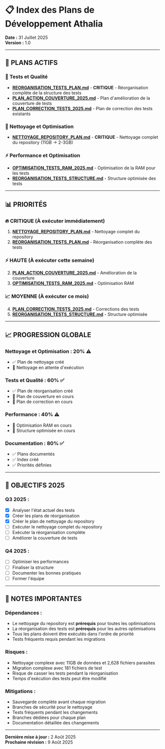 # 📋 Index des Plans de Développement Athalia

**Date :** 31 Juillet 2025  
**Version :** 1.0  

---

## 🎯 **PLANS ACTIFS**

### **🧪 Tests et Qualité**
- **[REORGANISATION_TESTS_PLAN.md](REORGANISATION_TESTS_PLAN.md)** - **CRITIQUE** - Réorganisation complète de la structure des tests
- **[PLAN_ACTION_COUVERTURE_2025.md](PLAN_ACTION_COUVERTURE_2025.md)** - Plan d'amélioration de la couverture de tests
- **[PLAN_CORRECTION_TESTS_2025.md](PLAN_CORRECTION_TESTS_2025.md)** - Plan de correction des tests existants

### **🧹 Nettoyage et Optimisation**
- **[NETTOYAGE_REPOSITORY_PLAN.md](NETTOYAGE_REPOSITORY_PLAN.md)** - **CRITIQUE** - Nettoyage complet du repository (11GB → 2-3GB)

### **⚡ Performance et Optimisation**
- **[OPTIMISATION_TESTS_RAM_2025.md](OPTIMISATION_TESTS_RAM_2025.md)** - Optimisation de la RAM pour les tests
- **[REORGANISATION_TESTS_STRUCTURE.md](REORGANISATION_TESTS_STRUCTURE.md)** - Structure optimisée des tests

---

## 📊 **PRIORITÉS**

### **🔥 CRITIQUE (À exécuter immédiatement)**
1. **[NETTOYAGE_REPOSITORY_PLAN.md](NETTOYAGE_REPOSITORY_PLAN.md)** - Nettoyage complet du repository
2. **[REORGANISATION_TESTS_PLAN.md](REORGANISATION_TESTS_PLAN.md)** - Réorganisation complète des tests

### **⚡ HAUTE (À exécuter cette semaine)**
2. **[PLAN_ACTION_COUVERTURE_2025.md](PLAN_ACTION_COUVERTURE_2025.md)** - Amélioration de la couverture
3. **[OPTIMISATION_TESTS_RAM_2025.md](OPTIMISATION_TESTS_RAM_2025.md)** - Optimisation RAM

### **📈 MOYENNE (À exécuter ce mois)**
4. **[PLAN_CORRECTION_TESTS_2025.md](PLAN_CORRECTION_TESTS_2025.md)** - Corrections des tests
5. **[REORGANISATION_TESTS_STRUCTURE.md](REORGANISATION_TESTS_STRUCTURE.md)** - Structure optimisée

---

## 📈 **PROGRESSION GLOBALE**

### **Nettoyage et Optimisation :** 20% ⚠️
- ✅ Plan de nettoyage créé
- 🔄 Nettoyage en attente d'exécution

### **Tests et Qualité :** 60% ✅
- ✅ Plan de réorganisation créé
- 🔄 Plan de couverture en cours
- 🔄 Plan de correction en cours

### **Performance :** 40% ⚠️
- 🔄 Optimisation RAM en cours
- 🔄 Structure optimisée en cours

### **Documentation :** 80% ✅
- ✅ Plans documentés
- ✅ Index créé
- ✅ Priorités définies

---

## 🎯 **OBJECTIFS 2025**

### **Q3 2025 :**
- [x] Analyser l'état actuel des tests
- [x] Créer les plans de réorganisation
- [x] Créer le plan de nettoyage du repository
- [ ] Exécuter le nettoyage complet du repository
- [ ] Exécuter la réorganisation complète
- [ ] Améliorer la couverture de tests

### **Q4 2025 :**
- [ ] Optimiser les performances
- [ ] Finaliser la structure
- [ ] Documenter les bonnes pratiques
- [ ] Former l'équipe

---

## 📝 **NOTES IMPORTANTES**

### **Dépendances :**
- Le nettoyage du repository est **prérequis** pour toutes les optimisations
- La réorganisation des tests est **prérequis** pour les autres optimisations
- Tous les plans doivent être exécutés dans l'ordre de priorité
- Tests fréquents requis pendant les migrations

### **Risques :**
- Nettoyage complexe avec 11GB de données et 2,628 fichiers parasites
- Migration complexe avec 181 fichiers de test
- Risque de casser les tests pendant la réorganisation
- Temps d'exécution des tests peut être modifié

### **Mitigations :**
- Sauvegarde complète avant chaque migration
- Branches de sécurité pour le nettoyage
- Tests fréquents pendant les changements
- Branches dédiées pour chaque plan
- Documentation détaillée des changements

---

**Dernière mise à jour :** 2 Août 2025  
**Prochaine révision :** 9 Août 2025 